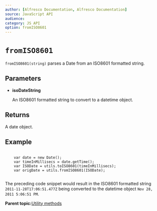 ```yaml
---
author: [Alfresco Documentation, Alfresco Documentation]
source: JavaScript API
audience: 
category: JS API
option: fromISO8601
---
```


# `fromISO8601`

`fromISO8601(string)` parses a Date from an ISO8601 formatted string.

## Parameters

-   **isoDateString**

    An ISO8601 formatted string to convert to a datetime object.


## Returns

A date object.

## Example

```

    var date = new Date();
    var timeInMillisecs = date.getTime(); 
    var ISODate = utils.toISO8601(timeInMillisecs);
    var origDate = utils.fromISO8601(ISODate); 
   
```

The preceding code snippet would result in the ISO8601 formatted string `2011-11-28T17:06:51.477Z` being converted to the datetime object `Nov 28, 2011 5:06:51 PM`.

**Parent topic:**[Utility methods](../references/API-JS-Utility.md)

